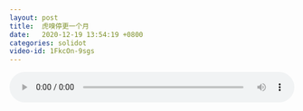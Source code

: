 ```yaml
---
layout: post
title:  虎嗅停更一个月
date:   2020-12-19 13:54:19 +0800
categories: solidot
video-id: 1FkcOn-9sgs
---
```


<audio src="/assets/d0b9bf38eb16dd7f869264bed4fbb6bf.mp3" style="width: 100%;" controls></audio>

